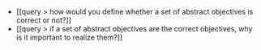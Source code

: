 - [[query > how would you define whether a set of abstract objectives is correct or not?]]
- [[query > if a set of abstract objectives are the correct objectives, why is it important to realize them?]]